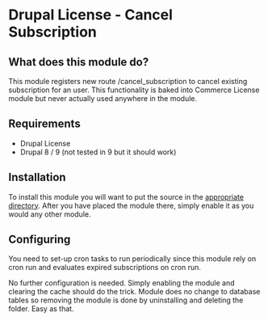 # Drupal License - Cancel Subscription

## What does this module do?
This module registers new route /cancel_subscription to cancel existing subscription for an user. This functionality is baked into Commerce License module but never actually used anywhere in the module.

## Requirements
- Drupal License
- Drupal 8 / 9 (not tested in 9 but it should work)

## Installation
To install this module you will want to put the source in the [appropriate directory](https://www.drupal.org/docs/8/extending-drupal-8/installing-modules#mod_location).
After you have placed the module there, simply enable it as you would any other module.

## Configuring
You need to set-up cron tasks to run periodically since this module rely on cron run and evaluates expired subscriptions on cron run.

No further configuration is needed. Simply enabling the module and clearing the cache should do the trick. Module does no change to database tables so removing the module is done by uninstalling and deleting the folder. Easy as that.
